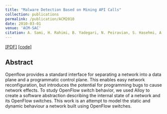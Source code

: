 ```yaml
---
title: "Malware Detection Based on Mining API Calls"
collection: publications
permalink: /publication/ACM2010
date: 2010-03-01
venue: 'ACM-SAC'
citation: A. Sami, H. Rahimi, B. Yadegari, N. Peiravian, S. Hasehmi, A. Hamze. ACM-SAC (2010)
---
```

[[PDF]](http://www.cs.bu.edu/techreports/pdf/2013-007-open-flow-switch-alloy-model.pdf)
[[code]](file:///Users/sbahargam/Pictures/bu%20website/public_html/files/openFlow.als)

## Abstract
Openflow provides a standard interface for separating a network into a data plane and a programmatic control
plane. This enables easy network reconfiguration, but introduces
the potential for programming bugs to cause network effects.
To study OpenFlow switch behavior, we used Alloy to create a
software abstraction describing the internal state of a network
and its OpenFlow switches. This work is an attempt to model the
static and dynamic behaviour a network built using OpenFlow
switches.
